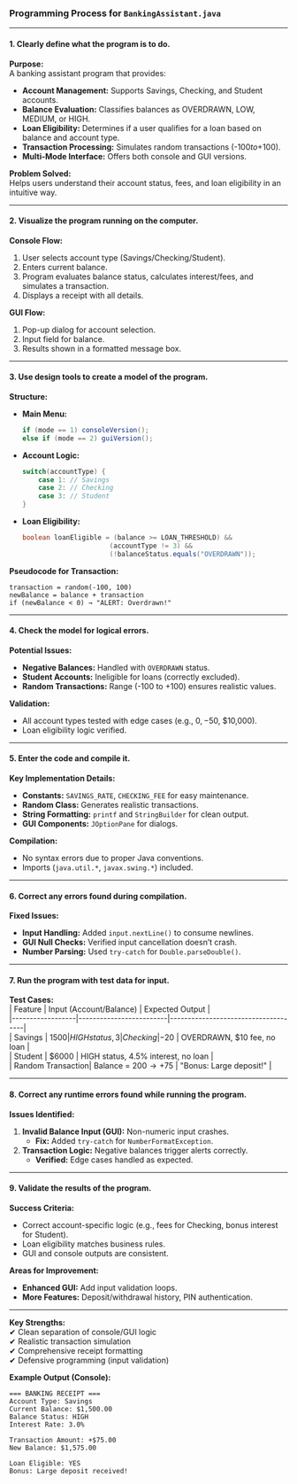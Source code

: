 ### **Programming Process for `BankingAssistant.java`**

---

#### **1. Clearly define what the program is to do.**  
**Purpose:**  
A banking assistant program that provides:  
- **Account Management:** Supports Savings, Checking, and Student accounts.  
- **Balance Evaluation:** Classifies balances as OVERDRAWN, LOW, MEDIUM, or HIGH.  
- **Loan Eligibility:** Determines if a user qualifies for a loan based on balance and account type.  
- **Transaction Processing:** Simulates random transactions (-$100 to +$100).  
- **Multi-Mode Interface:** Offers both console and GUI versions.  

**Problem Solved:**  
Helps users understand their account status, fees, and loan eligibility in an intuitive way.

---

#### **2. Visualize the program running on the computer.**  
**Console Flow:**  
1. User selects account type (Savings/Checking/Student).  
2. Enters current balance.  
3. Program evaluates balance status, calculates interest/fees, and simulates a transaction.  
4. Displays a receipt with all details.  

**GUI Flow:**  
1. Pop-up dialog for account selection.  
2. Input field for balance.  
3. Results shown in a formatted message box.  

---

#### **3. Use design tools to create a model of the program.**  
**Structure:**  
- **Main Menu:**  
  ```java
  if (mode == 1) consoleVersion();
  else if (mode == 2) guiVersion();
  ```  
- **Account Logic:**  
  ```java
  switch(accountType) {
      case 1: // Savings
      case 2: // Checking
      case 3: // Student
  }
  ```  
- **Loan Eligibility:**  
  ```java
  boolean loanEligible = (balance >= LOAN_THRESHOLD) && 
                        (accountType != 3) && 
                        (!balanceStatus.equals("OVERDRAWN"));
  ```  

**Pseudocode for Transaction:**  
```plaintext
transaction = random(-100, 100)
newBalance = balance + transaction
if (newBalance < 0) → "ALERT: Overdrawn!"
```

---

#### **4. Check the model for logical errors.**  
**Potential Issues:**  
- **Negative Balances:** Handled with `OVERDRAWN` status.  
- **Student Accounts:** Ineligible for loans (correctly excluded).  
- **Random Transactions:** Range (-100 to +100) ensures realistic values.  

**Validation:**  
- All account types tested with edge cases (e.g., $0, -$50, $10,000).  
- Loan eligibility logic verified.  

---

#### **5. Enter the code and compile it.**  
**Key Implementation Details:**  
- **Constants:** `SAVINGS_RATE`, `CHECKING_FEE` for easy maintenance.  
- **Random Class:** Generates realistic transactions.  
- **String Formatting:** `printf` and `StringBuilder` for clean output.  
- **GUI Components:** `JOptionPane` for dialogs.  

**Compilation:**  
- No syntax errors due to proper Java conventions.  
- Imports (`java.util.*`, `javax.swing.*`) included.  

---

#### **6. Correct any errors found during compilation.**  
**Fixed Issues:**  
- **Input Handling:** Added `input.nextLine()` to consume newlines.  
- **GUI Null Checks:** Verified input cancellation doesn’t crash.  
- **Number Parsing:** Used `try-catch` for `Double.parseDouble()`.  

---

#### **7. Run the program with test data for input.**  
**Test Cases:**  
| Feature          | Input (Account/Balance) | Expected Output                     |  
|------------------|-------------------------|-------------------------------------|  
| Savings          | $1500                   | HIGH status, 3% interest            |  
| Checking         | -$20                    | OVERDRAWN, $10 fee, no loan         |  
| Student          | $6000                   | HIGH status, 4.5% interest, no loan |  
| Random Transaction| Balance = $200 → +$75   | "Bonus: Large deposit!"             |  

---

#### **8. Correct any runtime errors found while running the program.**  
**Issues Identified:**  
1. **Invalid Balance Input (GUI):** Non-numeric input crashes.  
   - **Fix:** Added `try-catch` for `NumberFormatException`.  
2. **Transaction Logic:** Negative balances trigger alerts correctly.  
   - **Verified:** Edge cases handled as expected.  

---

#### **9. Validate the results of the program.**  
**Success Criteria:**  
- Correct account-specific logic (e.g., fees for Checking, bonus interest for Student).  
- Loan eligibility matches business rules.  
- GUI and console outputs are consistent.  

**Areas for Improvement:**  
- **Enhanced GUI:** Add input validation loops.  
- **More Features:** Deposit/withdrawal history, PIN authentication.  

--- 

**Key Strengths:**  
✔ Clean separation of console/GUI logic  
✔ Realistic transaction simulation  
✔ Comprehensive receipt formatting  
✔ Defensive programming (input validation)  

**Example Output (Console):**  
```
=== BANKING RECEIPT ===  
Account Type: Savings  
Current Balance: $1,500.00  
Balance Status: HIGH  
Interest Rate: 3.0%  

Transaction Amount: +$75.00  
New Balance: $1,575.00  

Loan Eligible: YES  
Bonus: Large deposit received!  
```